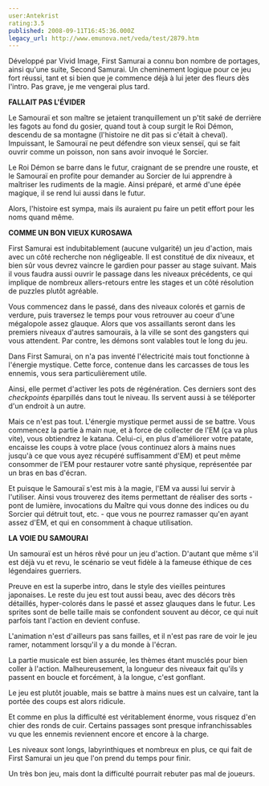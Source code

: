 ```yaml
---
user:Antekrist
rating:3.5
published: 2008-09-11T16:45:36.000Z
legacy_url: http://www.emunova.net/veda/test/2879.htm
---
```

Développé par Vivid Image, First Samurai a connu bon nombre de portages, ainsi qu'une suite, Second Samurai. Un cheminement logique pour ce jeu fort réussi, tant et si bien que je commence déjà à lui jeter des fleurs dès l'intro. Pas grave, je me vengerai plus tard.  

  

**FALLAIT PAS L'ÉVIDER**  

Le Samouraï et son maître se jetaient tranquillement un p'tit saké de derrière les fagots au fond du gosier, quand tout à coup surgit le Roi Démon, descendu de sa montagne (l'histoire ne dit pas si c'était à cheval). Impuissant, le Samouraï ne peut défendre son vieux senseï, qui se fait ouvrir comme un poisson, non sans avoir invoqué le Sorcier.  

Le Roi Démon se barre dans le futur, craignant de se prendre une rouste, et le Samouraï en profite pour demander au Sorcier de lui apprendre à maîtriser les rudiments de la magie. Ainsi préparé, et armé d'une épée magique, il se rend lui aussi dans le futur.  

Alors, l'histoire est sympa, mais ils auraient pu faire un petit effort pour les noms quand même.  

  

**COMME UN BON VIEUX KUROSAWA**  

First Samurai est indubitablement (aucune vulgarité) un jeu d'action, mais avec un côté recherche non négligeable. Il est constitué de dix niveaux, et bien sûr vous devrez vaincre le gardien pour passer au stage suivant. Mais il vous faudra aussi ouvrir le passage dans les niveaux précédents, ce qui implique de nombreux allers-retours entre les stages et un côté résolution de puzzles plutôt agréable.  

Vous commencez dans le passé, dans des niveaux colorés et garnis de verdure, puis traversez le temps pour vous retrouver au coeur d'une mégalopole assez glauque. Alors que vos assaillants seront dans les premiers niveaux d'autres samouraïs, à la ville se sont des gangsters qui vous attendent. Par contre, les démons sont valables tout le long du jeu.  

Dans First Samurai, on n'a pas inventé l'électricité mais tout fonctionne à l'énergie mystique. Cette force, contenue dans les carcasses de tous les ennemis, vous sera particulièrement utile.  

Ainsi, elle permet d'activer les pots de régénération. Ces derniers sont des _checkpoints_ éparpillés dans tout le niveau. Ils servent aussi à se téléporter d'un endroit à un autre.  

Mais ce n'est pas tout. L'énergie mystique permet aussi de se battre. Vous commencez la partie à main nue, et à force de collecter de l'EM (ça va plus vite), vous obtiendrez le katana. Celui-ci, en plus d'améliorer votre patate, encaisse les coups à votre place (vous continuez alors à mains nues jusqu'à ce que vous ayez récupéré suffisamment d'EM) et peut même consommer de l'EM pour restaurer votre santé physique, représentée par un bras en bas d'écran.  

Et puisque le Samouraï s'est mis à la magie, l'EM va aussi lui servir à l'utiliser. Ainsi vous trouverez des items permettant de réaliser des sorts - pont de lumière, invocations du Maître qui vous donne des indices ou du Sorcier qui détruit tout, etc. - que vous ne pourrez ramasser qu'en ayant assez d'EM, et qui en consomment à chaque utilisation.  

  

**LA VOIE DU SAMOURAI**  

Un samouraï est un héros rêvé pour un jeu d'action. D'autant que même s'il est déjà vu et revu, le scénario se veut fidèle à la fameuse éthique de ces légendaires guerriers.  

Preuve en est la superbe intro, dans le style des vieilles peintures japonaises. Le reste du jeu est tout aussi beau, avec des décors très détaillés, hyper-colorés dans le passé et assez glauques dans le futur. Les sprites sont de belle taille mais se confondent souvent au décor, ce qui nuit parfois tant l'action en devient confuse.  

L'animation n'est d'ailleurs pas sans failles, et il n'est pas rare de voir le jeu ramer, notamment lorsqu'il y a du monde à l'écran.  

La partie musicale est bien assurée, les thèmes étant musclés pour bien coller à l'action. Malheureusement, la longueur des niveaux fait qu'ils y passent en boucle et forcément, à la longue, c'est gonflant.  

Le jeu est plutôt jouable, mais se battre à mains nues est un calvaire, tant la portée des coups est alors ridicule.  

Et comme en plus la difficulté est véritablement énorme, vous risquez d'en chier des ronds de cuir. Certains passages sont presque infranchissables vu que les ennemis reviennent encore et encore à la charge.  

Les niveaux sont longs, labyrinthiques et nombreux en plus, ce qui fait de First Samurai un jeu que l'on prend du temps pour finir.  

Un très bon jeu, mais dont la difficulté pourrait rebuter pas mal de joueurs.